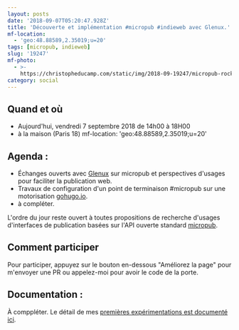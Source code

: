 ```yaml
---
layout: posts
date: '2018-09-07T05:20:47.928Z'
title: 'Découverte et implémentation #micropub #indieweb avec Glenux.'
mf-location:
  - 'geo:48.88589,2.35019;u=20'
tags: [micropub, indieweb]
slug: '19247'
mf-photo:
  - >-
    https://christopheducamp.com/static/img/2018-09-19247/micropub-rocks-2018-09-07-07-11-40.png
category: social
---
```

## Quand et où 

* Aujourd'hui, vendredi 7 septembre 2018 de 14h00 à 18H00 
* à la maison (Paris 18) mf-location: 'geo:48.88589,2.35019;u=20'

## Agenda : 

* Échanges ouverts avec [Glenux](https://github.com/glenux) sur micropub et perspectives d'usages pour faciliter la publication web.
* Travaux de configuration d&#39;un point de terminaison #micropub sur une motorisation [gohugo.io](https://gohugo.io). 
* à compléter.

L'ordre du jour reste ouvert à toutes propositions de recherche d'usages d'interfaces de publication basées sur l'API ouverte standard [micropub](https://indieweb.org/Micropub). 


## Comment participer 

Pour participer, appuyez sur le bouton en-dessous "Améliorez la page" pour m'envoyer une PR ou appelez-moi pour avoir le code de la porte.

## Documentation : 

À comppléter. Le détail de mes [premières expérimentations est  documenté ici](http://ducamp.me/Xtof/micropub). 

